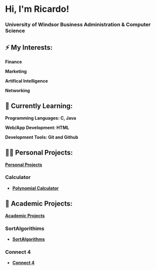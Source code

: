 <h1>Hi, I'm Ricardo! </h1> 
<h3> University of Windsor Business Administration & Computer Science </h3> 

<h2>⚡ My Interests:</h2>

  <b> Finance </b>

  <b> Marketing </b>

  <b> Artifical Intelligence </b>
  
  <b> Networking </b>


<h2>🌱 Currently Learning:</h2>

  <b> Programming Languages: C, Java </b>

  <b> Web/App Development: HTML </b>
  
  <b> Development Tools: Git and Github


<h2>👨‍💻 Personal Projects:</h2>

  **[Personal Projects](https://github.com/RicardoR23/Personal-Projects)**
  
  <h3> Calculator</h3>
  
  - [Polynomial Calculator](https://github.com/RicardoR23/Personal-Projects/)
  
<h2> 🏫 Academic Projects: </h2>

**[Academic Projects](https://github.com/RicardoR23/Academic-Projects)**

  <h3> SortAlgorithims </h3>
  
  - [SortAlgorithms](https://github.com/RicardoR23/Personal-Projects/)
  
  <h3> Connect 4 </h3>
  
  - [Connect 4](https://github.com/RicardoR23/Personal-Projects/)
